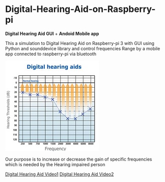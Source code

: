 # Digital-Hearing-Aid-on-Raspberry-pi
**Digital Hearing Aid GUI** + **Andoid Mobile app**

This a simulation to Digital Hearing Aid on Raspberry-pi 3 with GUI using Python and sounddevice library and control frequencies Range by a mobile app connected to raspberry-pi via bluetooth


![alt text](https://github.com/hananabilabd/Digital-Hearing-Aid-on-Raspberry-pi/blob/master/Digital_Hearing_Aids_small.jpg)

Our purpose is to increase or decrease the gain of specific frequencies which is needed by the Hearing impaired person 



[Digital Hearing Aid Video1](https://www.youtube.com/watch?v=IeJyLH5R8Pw)
[Digital Hearing Aid Video2](https://www.youtube.com/watch?v=p_MWyDB-nUw)
